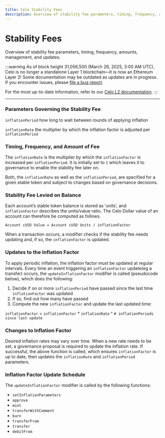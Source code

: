 ```yaml
---
title: Celo Stability Fees
description: Overview of stability fee parameters, timing, frequency, amounts, management, and updates.
---
```


# Stability Fees

Overview of stability fee parameters, timing, frequency, amounts, management, and updates.

:::warning
As of block height 31,056,500 (March 26, 2025, 3:00 AM UTC), Celo is no longer a standalone Layer 1 blockchain—it is now an Ethereum Layer 2!
Some documentation may be outdated as updates are in progress. If you encounter issues, please [file a bug report](https://github.com/celo-org/docs/issues/new/choose).

For the most up-to-date information, refer to our [Celo L2 documentation](https://docs.celo.org/cel2).
:::

---

### Parameters Governing the Stability Fee

`inflationPeriod` how long to wait between rounds of applying inflation

`inflationRate` the multiplier by which the inflation factor is adjusted per `inflationPeriod`

### Timing, Frequency, and Amount of Fee

The `inflationRate` is the multiplier by which the `inflationFactor` is increased per `inflationPeriod`. It is initially set to `1` which leaves it to governance to enable the stability fee later on.

Both, the `inflationRate` as well as the `inflationPeriod`, are specified for a given stable token and subject to changes based on governance decisions.

### Stability Fee Levied on Balance

Each account’s stable token balance is stored as ‘units’, and `inflationFactor` describes the units/value ratio. The Celo Dollar value of an account can therefore be computed as follows.

`Account cUSD Value = Account cUSD Units / inflationFactor`

When a transaction occurs, a modifier checks if the stability fee needs updating and, if so, the `inflationFactor` is updated.

### Updates to the Inflation Factor

To apply periodic inflation, the inflation factor must be updated at regular intervals. Every time an event triggering an `inflationFactor` update\(eg a transfer\) occurs, the `updateInflationFactor` modifier is called \(pseudocode below\), which does the following:

1.  Decide if on or more `inflationPeriod` have passed since the last time `inflationFactor` was updated
2.  If so, find out how many have passed
3.  Compute the new `inflationFactor` and update the last updated time:

`inflationFactor` = `inflationFactor` \* `inflationRate` ^ `# inflationPeriods since last update`

### Changes to Inflation Factor

Desired inflation rates may vary over time. When a new rate needs to be set, a governance proposal is required to update the inflation rate. If successful, the above function is called, which ensures `inflationFactor` is up to date, then updates the `inflationRate` and `inflationPeriod` parameters.

### Inflation Factor Update Schedule

The `updateInflationFactor` modifier is called by the following functions:

- `setInflationParameters`
- `approve`
- `mint`
- `transferWithComment`
- `burn`
- `transferFrom`
- `transfer`
- `debitFrom`
